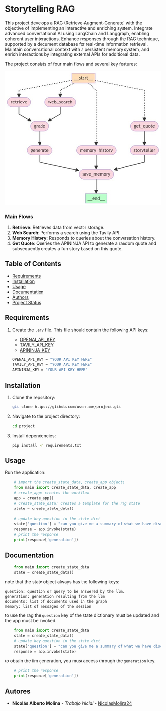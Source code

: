 # Storytelling RAG

This project develops a RAG (Retrieve-Augment-Generate) with the objective of implementing an interactive and enriching system. Integrate advanced conversational AI using LangChain and Langgraph, enabling coherent user interactions. Enhance responses through the RAG technique, supported by a document database for real-time information retrieval. Maintain conversational context with a persistent memory system, and enrich interactions by integrating external APIs for additional data.

The project consists of four main flows and several key features:

![image.jpeg](imgs\graph.jpeg)
### Main Flows

1. **Retrieve**: Retrieves data from vector storage.
2. **Web Search**: Performs a search using the Tavily API.
3. **Memory History**: Responds to queries about the conversation history.
4. **Get Quote**: Queries the APININJA API to generate a random quote and subsequently creates a fun story based on this quote.



## Table of Contents
- [Requirements](#requirements)
- [Installation](#installation)
- [Usage](#usage)
- [Documentation](#documentation)
- [Authors](#authors)
- [Project Status](#project-status)

## Requirements
1.  Create the `.env` file. This file should contain the following API keys:

    - [OPENAI_API_KEY](https://openai.com/index/openai-api/)
    - [TAVILY_API_KEY](https://app.tavily.com/sign-in)
    - [APININJA_KEY](https://api-ninjas.com/register)

    ```sh
    OPENAI_API_KEY = "YOUR API KEY HERE"
    TAVILY_API_KEY = "YOUR API KEY HERE"
    APININJA_KEY = "YOUR API KEY HERE" 
    ```


## Installation

1. Clone the repository:
    ```sh
    git clone https://github.com/username/project.git
    ```
2. Navigate to the project directory:
    ```sh
    cd project
    ```
3. Install dependencies:
    ```sh
    pip install -r requirements.txt
    ```


## Usage

Run the application:

    
```python
    # import the create_state_data, create_app objects
    from main import create_state_data, create_app
    # create_app: creates the workflow
    app = create_app()
    # create_state_data: creates a template for the rag state
    state = create_state_data()

    # update key question in the state dict
    state['question'] = "can you give me a summary of what we have discussed? "
    response = app.invoke(state)
    # print the response
    print(response['generation'])
```

## Documentation
```python
    from main import create_state_data
    state = create_state_data()
```
note that the state object always has the following keys:
```
question: question or query to be answered by the llm.
generation: generation resulting from the llm
documents: list of documents used in the graph
memory: list of messages of the session
```

to use the rag the `question` key of the state dictionary must be updated and the app must be invoked. 
```python
    from main import create_state_data
    state = create_state_data()
    # update key question in the state dict
    state['question'] = "can you give me a summary of what we have discussed? "
    response = app.invoke(state)
```
to obtain the llm generation, you must access through the  `generation` key.
```python 
    # print the response
    print(response['generation'])
```

## Autores

- **Nicolás Alberto Molina** - *Trabajo inicial* - [NicolasMolina24](https://github.com/NombreUsuario)